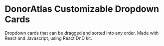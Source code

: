 # DonorAtlas Customizable Dropdown Cards

Dropdown cards that can be dragged and sorted into any order. Made with React and Javascript, using React DnD kit. 
